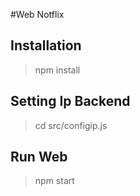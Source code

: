 #Web Notflix	

## Installation

> npm install

## Setting Ip Backend

> cd src/configip.js

## Run Web

> npm start
